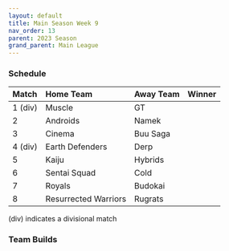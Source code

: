 ```yaml
---
layout: default
title: Main Season Week 9
nav_order: 13
parent: 2023 Season
grand_parent: Main League
---
```

### Schedule

| Match   | Home Team            | Away Team | Winner |
|:--------|:---------------------|:----------|:-------|
| 1 (div) | Muscle               | GT        |        |
| 2       | Androids             | Namek     |        |
| 3       | Cinema               | Buu Saga  |        |
| 4 (div) | Earth Defenders      | Derp      |        |
| 5       | Kaiju                | Hybrids   |        |
| 6       | Sentai Squad         | Cold      |        |
| 7       | Royals               | Budokai   |        |
| 8       | Resurrected Warriors | Rugrats   |        |

(div) indicates a divisional match

### Team Builds 

